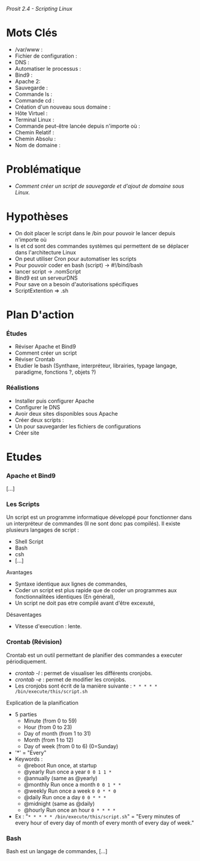 *Prosit 2.4 - Scripting Linux*

# Mots Clés

- /var/www :
- Fichier de configuration :
- DNS :
- Automatiser le processus :
- Bind9 :
- Apache 2:
- Sauvegarde :
- Commande ls :
- Commande cd :
- Création d'un nouveau sous domaine :
- Hôte Virtuel :
- Terminal Linux :
- Commande peut-être lancée depuis n'importe où :
- Chemin Relatif :
- Chemin Absolu :
- Nom de domaine :

# Problématique

- *Comment créer un script de sauvegarde et d'ajout de domaine sous Linux.*

# Hypothèses

- On doit placer le script dans le /bin pour pouvoir le lancer depuis n'importe où
- ls et cd sont des commandes systèmes qui permettent de se déplacer dans l'architecture Linux
- On peut utiliser Cron pour automatiser les scripts
- Pour pouvoir coder en bash (script) -> #!/bind/bash
- lancer script -> .nomScript
- Bind9 est un serveurDNS
- Pour save on a besoin d'autorisations spécifiques
- ScriptExtention => .sh

# Plan D'action
### Études
- Réviser Apache et Bind9
- Comment créer un script
- Réviser Crontab
- Etudier le bash (Synthaxe, interpréteur, librairies, typage langage, paradigme, fonctions ?, objets ?)

### Réalistions
- Installer puis configurer Apache
- Configurer le DNS
- Avoir deux sites disponibles sous Apache
- Créer deux scripts :
- Un pour sauvegarder les fichiers de configurations
- Créer site

# Etudes

### Apache et Bind9

[...]

### Les Scripts

Un script est un programme informatique développé pour fonctionner dans un interpréteur de commandes (Il ne sont donc pas compilés).
Il existe plusieurs langages de script :
- Shell Script
- Bash
- csh
- [...]

Avantages
- Syntaxe identique aux lignes de commandes,
- Coder un script est plus rapide que de coder un programmes aux fonctionnalitées identiques (En général),
- Un script ne doit pas etre compilé avant d'être excexuté,

Désaventages
- Vitesse d'execution : lente.

### Crontab (Révision)

Crontab est un outil permettant de planifier des commandes a executer périodiquement.
- *crontab -l* : permet de visualiser les différents cronjobs.
- *crontab -e* : permet de modifier les cronjobs.
- Les cronjobs sont écrit de la manière suivante : `* * * * * /bin/execute/this/script.sh`

Explication de la planification
- 5 parties
    - Minute (from 0 to 59)
    - Hour (from 0 to 23)
    - Day of month (from 1 to 31)
    - Month (from 1 to 12)
    - Day of week (from 0 to 6) (0=Sunday)
- '\*' = "Every"
- Keywords :
    - @reboot     Run once, at startup
    - @yearly     Run once  a year     `0 0 1 1 *`
    - @annually   (same as  @yearly)
    - @monthly    Run once  a month    `0 0 1 * *`
    - @weekly     Run once  a week     `0 0 * * 0`
    - @daily      Run once  a day      `0 0 * * *`
    - @midnight   (same as  @daily)
    - @hourly     Run once  an hour    `0 * * * *`
- Ex : "`* * * * * /bin/execute/this/script.sh`" = "Every minutes of every hour of every day of month of every month of every day of week."

### Bash

Bash est un langage de commandes, [...]
